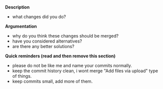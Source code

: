 **Description**
- what changes did you do?
  
**Argumentation**
- why do you think these changes should be merged?
- have you considered alternatives?
- are there any better solutions?

**Quick reminders (read and then remove this section)**
- please do not be like me and name your commits normally.
- keep the commit history clean, i wont merge "Add files via upload" type of things.
- keep commits small, add more of them.
